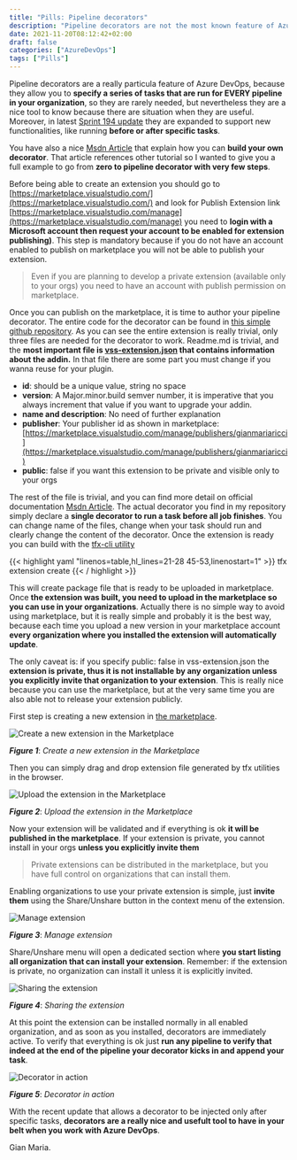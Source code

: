 ```yaml
---
title: "Pills: Pipeline decorators"
description: "Pipeline decorators are not the most known feature of Azure DevOps pipeline, but are a nice tool to know and keep in your toolbox when it can be of use."
date: 2021-11-20T08:12:42+02:00
draft: false
categories: ["AzureDevOps"]
tags: ["Pills"]
---
```


Pipeline decorators are a really particula feature of Azure DevOps, because they allow you to **specify a series of tasks that are run for EVERY pipeline in your organization**, so they are rarely needed, but nevertheless they are a nice tool to know because there are situation when they are useful. Moreover, in latest [Sprint 194 update](https://docs.microsoft.com/en-us/azure/devops/release-notes/2021/sprint-194-update) they are expanded to support new functionalities, like running **before or after specific tasks**.

You have also a nice [Msdn Article](https://docs.microsoft.com/en-us/azure/devops/extend/develop/add-pipeline-decorator?view=azure-devops) that explain how you can **build your own decorator**. That article references other tutorial so I wanted to give you a full example to go from **zero to pipeline decorator with very few steps**.

Before being able to create an extension you should go to [https://marketplace.visualstudio.com/](https://marketplace.visualstudio.com/) and look for Publish Extension link [https://marketplace.visualstudio.com/manage](https://marketplace.visualstudio.com/manage) you need to **login with a Microsoft account then request your account to be enabled for extension publishing)**. This step is mandatory because if you do not have an account enabled to publish on marketplace you will not be able to publish your extension.

> Even if you are planning to develop a private extension (available only to your orgs) you need to have an account with publish permission on marketplace.

Once you can publish on the marketplace, it is time to author your pipeline decorator. The entire code for the decorator can be found in [this simple github repository](https://github.com/AlkampferOpenSource/AzureDevopsSamplePipelineDecorator). As you can see the entire extension is really trivial, only three files are needed for the decorator to work. Readme.md is trivial, and the **most important file is [vss-extension.json](https://github.com/AlkampferOpenSource/AzureDevopsSamplePipelineDecorator/blob/master/src/vss-extension.json) that contains information about the addin.** In that file there are some part you must change if you wanna reuse for your plugin.

- **id**: should be a unique value, string no space
- **version**: A Major.minor.build semver number, it is imperative that you always increment that value if you want to upgrade your addin.
- **name and description**: No need of further explanation
- **publisher**: Your publisher id as shown in marketplace: [https://marketplace.visualstudio.com/manage/publishers/gianmariaricci](https://marketplace.visualstudio.com/manage/publishers/gianmariaricci)
- **public**: false if you want this extension to be private and visible only to your orgs
  
The rest of the file is trivial, and you can find more detail on official documentation  [Msdn Article](https://docs.microsoft.com/en-us/azure/devops/extend/develop/add-pipeline-decorator?view=azure-devops). The actual decorator you find in my repository simply declare a **single decorator to run a task before all job finishes**. You can change name of the files, change when your task should run and clearly change the content of the decorator. Once the extension is ready you can build with the [tfx-cli utility](https://www.npmjs.com/package/tfx-cli) 

{{< highlight yaml "linenos=table,hl_lines=21-28 45-53,linenostart=1" >}}
tfx extension create
{{< / highlight >}}

This will create package file that is ready to be uploaded in marketplace. Once **the extension was built, you need to upload in the marketplace so you can use in your organizations**. Actually there is no simple way to avoid using marketplace, but it is really simple and probably it is the best way, because each time you upload a new version in your marketplace account **every organization where you installed the extension will automatically update**.

The only caveat is: if you specify public: false in vss-extension.json the **extension is private, thus it is not installable by any organization unless you explicitly invite that organization to your extension**. This is really nice because you can use the marketplace, but at the very same time you are also able not to release your extension publicly.

First step is creating a new extension in [the marketplace](https://marketplace.visualstudio.com/manage).

![Create a new extension in the Marketplace](../images/create-new-extension-marketplace.png)

***Figure 1***: *Create a new extension in the Marketplace*

Then you can simply drag and drop extension file generated by tfx utilities in the browser.

![Upload the extension in the Marketplace](../images/upload-extension-to-marketplace.png)

***Figure 2***: *Upload the extension in the Marketplace*

Now your extension will be validated and if everything is ok **it will be published in the marketplace**. If your extension is private, you cannot install in your orgs **unless you explicitly invite them**

> Private extensions can be distributed in the marketplace, but you have full control on organizations that can install them.

Enabling organizations to use your private extension is simple, just **invite them** using the Share/Unshare button in the context menu of the extension.

![Manage extension](../images/manage-extension.png)

***Figure 3***: *Manage extension*

Share/Unshare menu will open a dedicated section where **you start listing all organization that can install your extension**. Remember: if the extension is private, no organization can install it unless it is explicitly invited.

![Sharing the extension](../images/share-unshare-extension.png)

***Figure 4***: *Sharing the extension*

At this point the extension can be installed normally in all enabled organization, and as soon as you installed, decorators are immediately active. To verify that everything is ok just **run any pipeline to verify that indeed at the end of the pipeline your decorator kicks in and append your task**.

![Decorator in action](../images/decorators-in-action.png)

***Figure 5***: *Decorator in action*

With the recent update that allows a decorator to be injected only after specific tasks, **decorators are a really nice and usefult tool to have in your belt when you work with Azure DevOps**.

Gian Maria.